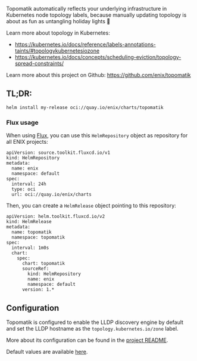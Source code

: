 Topomatik automatically reflects your underlying infrastructure in Kubernetes node topology labels, because manually updating topology is about as fun as untangling holiday lights 🎄

Learn more about topology in Kubernetes:

- https://kubernetes.io/docs/reference/labels-annotations-taints/#topologykubernetesiozone
- https://kubernetes.io/docs/concepts/scheduling-eviction/topology-spread-constraints/

Learn more about this project on Github: https://github.com/enix/topomatik

## TL;DR:

```
helm install my-release oci://quay.io/enix/charts/topomatik
```

### Flux usage

When using [Flux](https://fluxcd.io), you can use this `HelmRepository` object as repository for all ENIX projects:

```
apiVersion: source.toolkit.fluxcd.io/v1
kind: HelmRepository
metadata:
  name: enix
  namespace: default
spec:
  interval: 24h
  type: oci
  url: oci://quay.io/enix/charts
```

Then, you can create a `HelmRelease` object pointing to this repository:

```
apiVersion: helm.toolkit.fluxcd.io/v2
kind: HelmRelease
metadata:
  name: topomatik
  namespace: topomatik
spec:
  interval: 1m0s
  chart:
    spec:
      chart: topomatik
      sourceRef:
        kind: HelmRepository
        name: enix
        namespace: default
      version: 1.*
```

## Configuration

Topomatik is configured to enable the LLDP discovery engine by default and set the LLDP hostname as the `topology.kubernetes.io/zone` label.

More about its configuration can be found in the [project README](https://github.com/enix/topomatik?tab=readme-ov-file#configuration).

Default values are available [here](https://github.com/enix/topomatik/blob/main/helm/topomatik/values.yaml).
